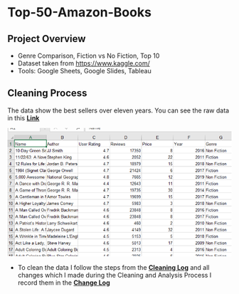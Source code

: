# Top-50-Amazon-Books

## Project Overview
- Genre Comparison, Fiction vs No Fiction, Top 10
- Dataset taken from https://www.kaggle.com/ 
- Tools: Google Sheets, Google Slides, Tableau 

## Cleaning Process
The data show the best sellers over eleven years. You can see the raw data in this **[Link](https://github.com/DimKaisaris/Top-50-Amazon-Books/tree/main/Raw%20Files)**

![](https://github.com/DimKaisaris/Top-50-Amazon-Books/blob/main/Images/Raw_Data.png)

- To clean the data I follow the steps from the **[Cleaning Log](https://github.com/DimKaisaris/Top-50-Amazon-Books/blob/main/Processed%20Files/Cleaning%20Log%20C4.docx)**
and all changes which I made during the Cleaning and Analysis Process I record them in the **[Change Log](https://github.com/DimKaisaris/Top-50-Amazon-Books/tree/main/Processed%20Files)**



